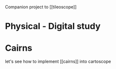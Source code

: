 Companion project to [[tileoscope]]

# Physical - Digital study

# Cairns

let's see how to implement [[cairns]] into cartoscope
